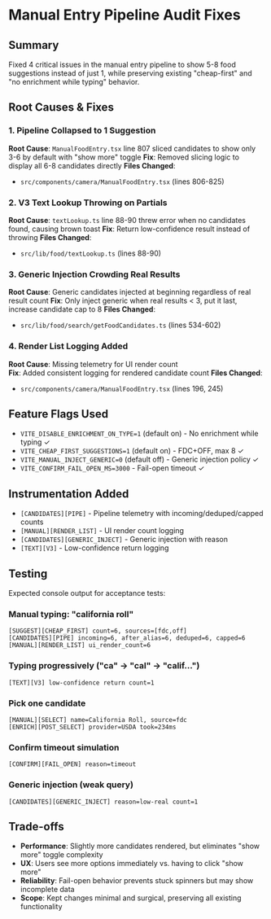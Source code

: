 # Manual Entry Pipeline Audit Fixes

## Summary
Fixed 4 critical issues in the manual entry pipeline to show 5-8 food suggestions instead of just 1, while preserving existing "cheap-first" and "no enrichment while typing" behavior.

## Root Causes & Fixes

### 1. **Pipeline Collapsed to 1 Suggestion**
**Root Cause**: `ManualFoodEntry.tsx` line 807 sliced candidates to show only 3-6 by default with "show more" toggle
**Fix**: Removed slicing logic to display all 6-8 candidates directly
**Files Changed**: 
- `src/components/camera/ManualFoodEntry.tsx` (lines 806-825)

### 2. **V3 Text Lookup Throwing on Partials** 
**Root Cause**: `textLookup.ts` line 88-90 threw error when no candidates found, causing brown toast
**Fix**: Return low-confidence result instead of throwing
**Files Changed**:
- `src/lib/food/textLookup.ts` (lines 88-90)

### 3. **Generic Injection Crowding Real Results**
**Root Cause**: Generic candidates injected at beginning regardless of real result count
**Fix**: Only inject generic when real results < 3, put it last, increase candidate cap to 8
**Files Changed**:
- `src/lib/food/search/getFoodCandidates.ts` (lines 534-602)

### 4. **Render List Logging Added**
**Root Cause**: Missing telemetry for UI render count  
**Fix**: Added consistent logging for rendered candidate count
**Files Changed**:
- `src/components/camera/ManualFoodEntry.tsx` (lines 196, 245)

## Feature Flags Used
- `VITE_DISABLE_ENRICHMENT_ON_TYPE=1` (default on) - No enrichment while typing ✓
- `VITE_CHEAP_FIRST_SUGGESTIONS=1` (default on) - FDC+OFF, max 8 ✓  
- `VITE_MANUAL_INJECT_GENERIC=0` (default off) - Generic injection policy ✓
- `VITE_CONFIRM_FAIL_OPEN_MS=3000` - Fail-open timeout ✓

## Instrumentation Added
- `[CANDIDATES][PIPE]` - Pipeline telemetry with incoming/deduped/capped counts
- `[MANUAL][RENDER_LIST]` - UI render count logging
- `[CANDIDATES][GENERIC_INJECT]` - Generic injection with reason
- `[TEXT][V3]` - Low-confidence return logging

## Testing
Expected console output for acceptance tests:

### Manual typing: "california roll"
```
[SUGGEST][CHEAP_FIRST] count=6, sources=[fdc,off]  
[CANDIDATES][PIPE] incoming=6, after_alias=6, deduped=6, capped=6
[MANUAL][RENDER_LIST] ui_render_count=6
```

### Typing progressively ("ca" → "cal" → "calif...")  
```
[TEXT][V3] low-confidence return count=1
```

### Pick one candidate
```
[MANUAL][SELECT] name=California Roll, source=fdc
[ENRICH][POST_SELECT] provider=USDA took=234ms
```

### Confirm timeout simulation
```
[CONFIRM][FAIL_OPEN] reason=timeout
```

### Generic injection (weak query)
```
[CANDIDATES][GENERIC_INJECT] reason=low-real count=1
```

## Trade-offs
- **Performance**: Slightly more candidates rendered, but eliminates "show more" toggle complexity
- **UX**: Users see more options immediately vs. having to click "show more"  
- **Reliability**: Fail-open behavior prevents stuck spinners but may show incomplete data
- **Scope**: Kept changes minimal and surgical, preserving all existing functionality
